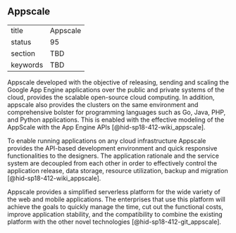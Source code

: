 ## Appscale


|          |          |
| -------- | -------- |
| title    | Appscale |
| status   | 95       |
| section  | TBD      |
| keywords | TBD      |




Appscale developed with the objective of releasing, sending and scaling
the Google App Engine applications over the public and private systems
of the cloud, provides the scalable open-source cloud computing. In
addition, appscale also provides the clusters on the same environment
and comprehensive bolster for programming languages such as Go, Java,
PHP, and Python applications. This is enabled with the effective
modeling of the AppScale with the App Engine
APIs [@hid-sp18-412-wiki_appscale].

To enable running applications on any cloud infrastructure Appscale
provides the API-based development environment and quick responsive
functionalities to the designers. The application rationale and the
service system are decoupled from each other in order to effectively
control the application release, data storage, resource utilization,
backup and migration [@hid-sp18-412-wiki_appscale].

Appscale provides a simplified serverless platform for the wide variety
of the web and mobile applications. The enterprises that use this
platform will achieve the goals to quickly manage the time, cut out the
functional costs, improve application stability, and the compatibility
to combine the existing platform with the other novel
technologies [@hid-sp18-412-git_appscale].
